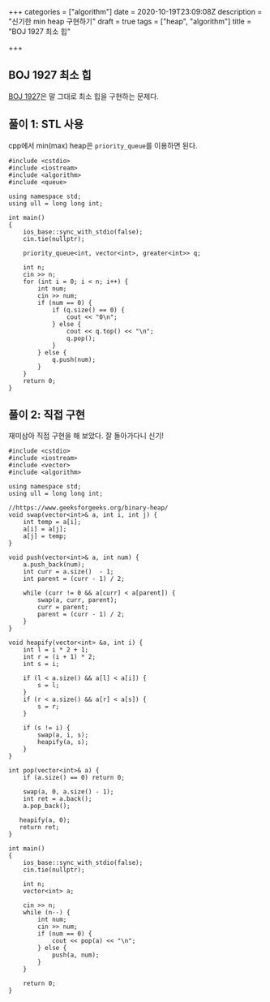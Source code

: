 +++
categories = ["algorithm"]
date = 2020-10-19T23:09:08Z
description = "신기한 min heap 구현하기"
draft = true
tags = ["heap", "algorithm"]
title = "BOJ 1927 최소 힙"

+++
## BOJ 1927 최소 힙

[BOJ 1927](https://www.acmicpc.net/problem/1927)은 말 그대로 최소 힙을 구현하는 문제다. 

## 풀이 1: STL 사용

cpp에서 min(max) heap은 `priority_queue`를 이용하면 된다.

```
#include <cstdio>
#include <iostream>
#include <algorithm>
#include <queue>

using namespace std;
using ull = long long int;

int main()
{
    ios_base::sync_with_stdio(false);
    cin.tie(nullptr);
    
    priority_queue<int, vector<int>, greater<int>> q;

    int n;
    cin >> n;
    for (int i = 0; i < n; i++) {
        int num;
        cin >> num;
        if (num == 0) {
            if (q.size() == 0) {
                cout << "0\n";
            } else {
                cout << q.top() << "\n";
                q.pop();
            }
        } else {
            q.push(num);
        }
    }
    return 0;
}
```

## 풀이 2: 직접 구현

재미삼아 직접 구현을 해 보았다. 잘 돌아가다니 신기!

```
#include <cstdio>
#include <iostream>
#include <vector>
#include <algorithm>

using namespace std;
using ull = long long int;

//https://www.geeksforgeeks.org/binary-heap/
void swap(vector<int>& a, int i, int j) {
    int temp = a[i];
    a[i] = a[j];
    a[j] = temp;
}

void push(vector<int>& a, int num) {
    a.push_back(num);
    int curr = a.size()  - 1;
    int parent = (curr - 1) / 2;

    while (curr != 0 && a[curr] < a[parent]) {
        swap(a, curr, parent);
        curr = parent;
        parent = (curr - 1) / 2;
    }
}

void heapify(vector<int> &a, int i) {    
    int l = i * 2 + 1;
    int r = (i + 1) * 2;
    int s = i;

    if (l < a.size() && a[l] < a[i]) {
        s = l;
    }
    if (r < a.size() && a[r] < a[s]) {
        s = r;
    }

    if (s != i) {
        swap(a, i, s);
        heapify(a, s);
    }
}

int pop(vector<int>& a) {
    if (a.size() == 0) return 0;

    swap(a, 0, a.size() - 1);
    int ret = a.back();
    a.pop_back();

   heapify(a, 0);
   return ret;    
}

int main()
{
    ios_base::sync_with_stdio(false);
    cin.tie(nullptr);
    
    int n;
    vector<int> a;

    cin >> n;
    while (n--) {
        int num;
        cin >> num;
        if (num == 0) {
            cout << pop(a) << "\n";
        } else {
            push(a, num);
        }
    }

    return 0;
}

```
